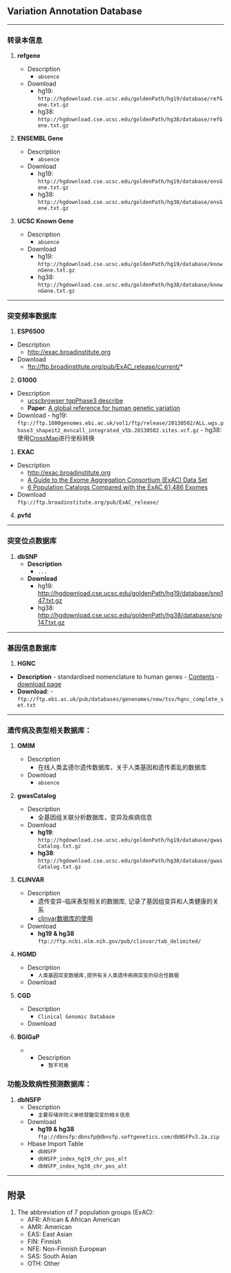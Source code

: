 ## Variation Annotation Database
---
### 转录本信息
1. **refgene**
 	- Description
 		- `absence` 	
	- Download
   		- hg19:  
   `http://hgdownload.cse.ucsc.edu/goldenPath/hg19/database/refGene.txt.gz`
	  	- hg38:
   `http://hgdownload.cse.ucsc.edu/goldenPath/hg38/database/refGene.txt.gz`

2. **ENSEMBL Gene**
 	- Description
 		- `absence`	
	- Download
   		- hg19:  
	`http://hgdownload.cse.ucsc.edu/goldenPath/hg19/database/ensGene.txt.gz`
		- hg38:
	`http://hgdownload.cse.ucsc.edu/goldenPath/hg38/database/ensGene.txt.gz`
3. **UCSC Known Gene**
 	- Description
 		- `absence`	
	- Download
   		- hg19:  
	`http://hgdownload.cse.ucsc.edu/goldenPath/hg19/database/knownGene.txt.gz`
		- hg38:
	`http://hgdownload.cse.ucsc.edu/goldenPath/hg38/database/knownGene.txt.gz`	

---
### 突变频率数据库
1. **ESP6500**
  - Description
   	 - http://exac.broadinstitute.org
  - Download
   	 - ftp://ftp.broadinstitute.org/pub/ExAC_release/current/*

2. **G1000**
  - Description
 	 - [ucscbrowser tgpPhase3 describe](http://ucscbrowser.genap.ca/cgi-bin/hgTables?db=hg19&hgta_group=varRep&hgta_track=tgpPhase3&hgta_table=tgpPhase3&hgta_doSchema=describe+table+schema)
  	 - **Paper**: [A global reference for human genetic variation](http://www.nature.com/nature/journal/v526/n7571/full/nature15393.html)
  - Download
    	- hg19:
	    `ftp://ftp.1000genomes.ebi.ac.uk/vol1/ftp/release/20130502/ALL.wgs.phase3_shapeit2_mvncall_integrated_v5b.20130502.sites.vcf.gz`
    	- hg38:   
    	使用[CrossMap](https://github.com/huangzhibo/CrossMap)进行坐标转换
1. **EXAC**
  - Description
   	 - http://exac.broadinstitute.org
   	 - [A Guide to the Exome Aggregation Consortium (ExAC) Data Set](https://macarthurlab.org/2014/11/18/a-guide-to-the-exome-aggregation-consortium-exac-data-set/)
   	 - [6 Population Catalogs Compared with the ExAC 61,486 Exomes](http://blog.goldenhelix.com/grudy/6-population-catalogs-compared-with-the-exac-61486-exomes/?_cldee=emhpYm85MEAxMjYuY29t)
  - Download  
   	 `ftp://ftp.broadinstitute.org/pub/ExAC_release/`
   	 
4. **pvfd**

---
### 突变位点数据库
1. **dbSNP**
   - **Description**
   		- `...`	
   - **Download**
   		- hg19: 
	http://hgdownload.cse.ucsc.edu/goldenPath/hg19/database/snp147.txt.gz
		- hg38:  
	http://hgdownload.cse.ucsc.edu/goldenPath/hg38/database/snp147.txt.gz
	
---
### 基因信息数据库
 1. **HGNC**
  - **Description**
 		- standardised nomenclature to human genes
  		- [Contents](http://www.genenames.org/help/statistics-downloads)
  		- [download page](http://www.genenames.org/cgi-bin/statistics#help)
  - **Download**:
  		- `ftp://ftp.ebi.ac.uk/pub/databases/genenames/new/tsv/hgnc_complete_set.txt`

---
### 遗传病及表型相关数据库：
1. **OMIM**
	- Description
		- 在线人类孟德尔遗传数据库，关于人类基因和遗传紊乱的数据库  
	- Download
		- `absence`	

2. **gwasCatalog**
	- Description
		- 全基因组关联分析数据库，变异及疾病信息
	- Download
		- **hg19**:
			`http://hgdownload.cse.ucsc.edu/goldenPath/hg19/database/gwasCatalog.txt.gz`
		- **hg38**:
		`http://hgdownload.cse.ucsc.edu/goldenPath/hg38/database/gwasCatalog.txt.gz`

3. **CLINVAR**
	- Description
		- 遗传变异-临床表型相关的数据库, 记录了基因组变异和人类健康的关系
		- [clinvar数据库的使用](http://www.lyon0804.com/clinvarshu-ju-ku-de-shi-yong.html)
	- Download
		- **hg19 & hg38**
		`ftp://ftp.ncbi.nlm.nih.gov/pub/clinvar/tab_delimited/`
		
4. **HGMD**
	- Description
		- `人类基因突变数据库,提供有关人类遗传疾病突变的综合性数据`
	- Download
5. **CGD**
	- Description
		- `Clinical Genomic Database`
	- Download
	
6. **BGIGaP**
	- - Description
		- `暂不可用`

### 功能及致病性预测数据库：
1. **dbNSFP**
	- Description
		- `主要存储非同义单核苷酸突变的相关信息`
	- Download
		- **hg19 & hg38**
		`ftp://dbnsfp:dbnsfp@dbnsfp.softgenetics.com/dbNSFPv3.2a.zip`
	- Hbase Import Table
		- `dbNSFP`
		- `dbNSFP_index_hg19_chr_pos_alt`
		- `dbNSFP_index_hg38_chr_pos_alt`

---		
## 附录
1. The abbreviation of 7 population groups (ExAC):
	- AFR: African & African American
	- AMR: American
	- EAS: East Asian
	- FIN: Finnish
	- NFE: Non-Finnish European
	- SAS: South Asian
	- OTH: Other

		